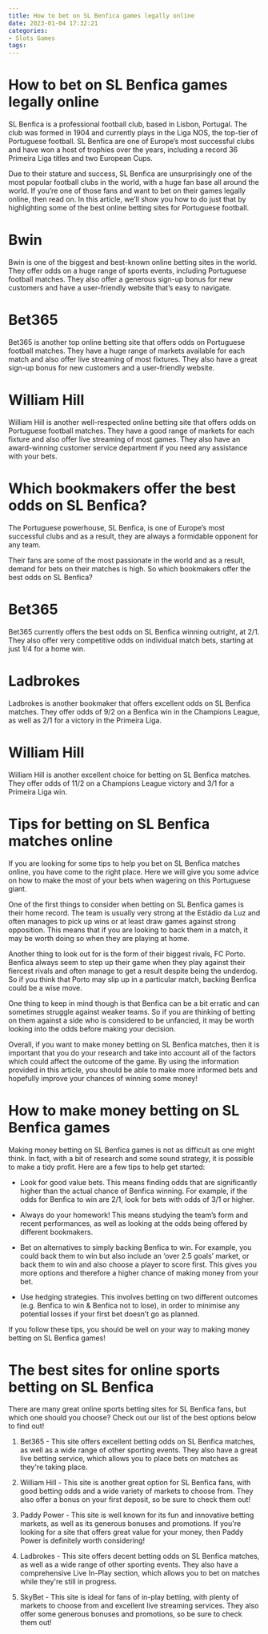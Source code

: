 ```yaml
---
title: How to bet on SL Benfica games legally online
date: 2023-01-04 17:32:21
categories:
- Slots Games
tags:
---
```



#  How to bet on SL Benfica games legally online

SL Benfica is a professional football club, based in Lisbon, Portugal. The club was formed in 1904 and currently plays in the Liga NOS, the top-tier of Portuguese football. SL Benfica are one of Europe’s most successful clubs and have won a host of trophies over the years, including a record 36 Primeira Liga titles and two European Cups.

Due to their stature and success, SL Benfica are unsurprisingly one of the most popular football clubs in the world, with a huge fan base all around the world. If you’re one of those fans and want to bet on their games legally online, then read on. In this article, we’ll show you how to do just that by highlighting some of the best online betting sites for Portuguese football.

# Bwin

Bwin is one of the biggest and best-known online betting sites in the world. They offer odds on a huge range of sports events, including Portuguese football matches. They also offer a generous sign-up bonus for new customers and have a user-friendly website that’s easy to navigate.

# Bet365

Bet365 is another top online betting site that offers odds on Portuguese football matches. They have a huge range of markets available for each match and also offer live streaming of most fixtures. They also have a great sign-up bonus for new customers and a user-friendly website.

# William Hill

William Hill is another well-respected online betting site that offers odds on Portuguese football matches. They have a good range of markets for each fixture and also offer live streaming of most games. They also have an award-winning customer service department if you need any assistance with your bets.

#  Which bookmakers offer the best odds on SL Benfica?

The Portuguese powerhouse, SL Benfica, is one of Europe’s most successful clubs and as a result, they are always a formidable opponent for any team.

Their fans are some of the most passionate in the world and as a result, demand for bets on their matches is high. So which bookmakers offer the best odds on SL Benfica?

# Bet365

Bet365 currently offers the best odds on SL Benfica winning outright, at 2/1. They also offer very competitive odds on individual match bets, starting at just 1/4 for a home win.

# Ladbrokes

Ladbrokes is another bookmaker that offers excellent odds on SL Benfica matches. They offer odds of 9/2 on a Benfica win in the Champions League, as well as 2/1 for a victory in the Primeira Liga.

# William Hill

William Hill is another excellent choice for betting on SL Benfica matches. They offer odds of 11/2 on a Champions League victory and 3/1 for a Primeira Liga win.

#  Tips for betting on SL Benfica matches online

If you are looking for some tips to help you bet on SL Benfica matches online, you have come to the right place. Here we will give you some advice on how to make the most of your bets when wagering on this Portuguese giant.

One of the first things to consider when betting on SL Benfica games is their home record. The team is usually very strong at the Estádio da Luz and often manages to pick up wins or at least draw games against strong opposition. This means that if you are looking to back them in a match, it may be worth doing so when they are playing at home.

Another thing to look out for is the form of their biggest rivals, FC Porto. Benfica always seem to step up their game when they play against their fiercest rivals and often manage to get a result despite being the underdog. So if you think that Porto may slip up in a particular match, backing Benfica could be a wise move.

One thing to keep in mind though is that Benfica can be a bit erratic and can sometimes struggle against weaker teams. So if you are thinking of betting on them against a side who is considered to be unfancied, it may be worth looking into the odds before making your decision.

Overall, if you want to make money betting on SL Benfica matches, then it is important that you do your research and take into account all of the factors which could affect the outcome of the game. By using the information provided in this article, you should be able to make more informed bets and hopefully improve your chances of winning some money!

#  How to make money betting on SL Benfica games

Making money betting on SL Benfica games is not as difficult as one might think. In fact, with a bit of research and some sound strategy, it is possible to make a tidy profit. Here are a few tips to help get started:

* Look for good value bets. This means finding odds that are significantly higher than the actual chance of Benfica winning. For example, if the odds for Benfica to win are 2/1, look for bets with odds of 3/1 or higher.

* Always do your homework! This means studying the team’s form and recent performances, as well as looking at the odds being offered by different bookmakers.

* Bet on alternatives to simply backing Benfica to win. For example, you could back them to win but also include an ‘over 2.5 goals’ market, or back them to win and also choose a player to score first. This gives you more options and therefore a higher chance of making money from your bet.

* Use hedging strategies. This involves betting on two different outcomes (e.g. Benfica to win & Benfica not to lose), in order to minimise any potential losses if your first bet doesn’t go as planned.

If you follow these tips, you should be well on your way to making money betting on SL Benfica games!

#  The best sites for online sports betting on SL Benfica

There are many great online sports betting sites for SL Benfica fans, but which one should you choose? Check out our list of the best options below to find out!

1. Bet365 - This site offers excellent betting odds on SL Benfica matches, as well as a wide range of other sporting events. They also have a great live betting service, which allows you to place bets on matches as they're taking place.

2. William Hill - This site is another great option for SL Benfica fans, with good betting odds and a wide variety of markets to choose from. They also offer a bonus on your first deposit, so be sure to check them out!

3. Paddy Power - This site is well known for its fun and innovative betting markets, as well as its generous bonuses and promotions. If you're looking for a site that offers great value for your money, then Paddy Power is definitely worth considering!

4. Ladbrokes - This site offers decent betting odds on SL Benfica matches, as well as a wide range of other sporting events. They also have a comprehensive Live In-Play section, which allows you to bet on matches while they're still in progress.

5. SkyBet - This site is ideal for fans of in-play betting, with plenty of markets to choose from and excellent live streaming services. They also offer some generous bonuses and promotions, so be sure to check them out!
